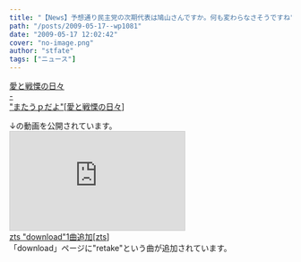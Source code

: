 ```yaml
---
title: "【News】予想通り民主党の次期代表は鳩山さんですか。何も変わらなさそうですね"
path: "/posts/2009-05-17--wp1081"
date: "2009-05-17 12:02:42"
cover: "no-image.png"
author: "stfate"
tags: ["ニュース"]
---
```


<style type="text/css">
<!--
p {white-space: pre-wrap};
-->
</style>

<a class="topics" href="http://cobhc.blog40.fc2.com/" target="_blank">愛と戦慄の日々 - "またうｐだよ"</a><span class="junre">[<a href="http://cobhc.blog40.fc2.com/" target="_blank">愛と戦慄の日々</a>]</span>
<div class="news">↓の動画を公開されています。
<iframe width="312" height="176" src="http://ext.nicovideo.jp/thumb/sm7068487" scrolling="no" style="border:solid 1px #CCC;" frameborder="0"><a href="http://www.nicovideo.jp/watch/sm7068487">【ニコニコ動画】神さびた古戦場をバンドでできるようにしてみた【東方自作アレンジ】</a></iframe></div>
<a class="topics" href="http://www.codeztslabel.com/" target="_blank">zts "download"1曲追加</a><span class="junre">[<a href="http://www.codeztslabel.com/" target="_blank">zts</a>]</span>
<div class="news">「download」ページに"retake"という曲が追加されています。</div>
